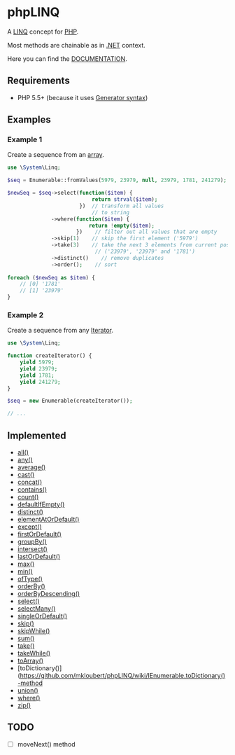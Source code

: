 # phpLINQ

A [LINQ](https://en.wikipedia.org/wiki/Language_Integrated_Query) concept for [PHP](https://en.wikipedia.org/wiki/PHP).

Most methods are chainable as in [.NET](https://en.wikipedia.org/wiki/.NET_Framework) context.

Here you can find the [DOCUMENTATION](https://github.com/mkloubert/phpLINQ/wiki).

## Requirements

* PHP 5.5+ (because it uses [Generator syntax](http://php.net/manual/en/language.generators.syntax.php))

## Examples

### Example 1

Create a sequence from an [array](http://php.net/manual/en/language.types.array.php).

```php
use \System\Linq;

$seq = Enumerable::fromValues(5979, 23979, null, 23979, 1781, 241279);

$newSeq = $seq->select(function($item) {
                           return strval($item);
                       })  // transform all values
                           // to string
              ->where(function($item) {
                          return !empty($item);
                      })    // filter out all values that are empty
              ->skip(1)    // skip the first element ('5979')
              ->take(3)    // take the next 3 elements from current position
                            // ('23979', '23979' and '1781')
              ->distinct()    // remove duplicates
              ->order();    // sort
                                    
foreach ($newSeq as $item) {
    // [0] '1781'
    // [1] '23979'
}
```

### Example 2

Create a sequence from any [Iterator](http://php.net/manual/en/class.iterator.php).

```php
use \System\Linq;

function createIterator() {
    yield 5979;
    yield 23979;
    yield 1781;
    yield 241279;
}

$seq = new Enumerable(createIterator());

// ...
```

## Implemented

* [all()](https://github.com/mkloubert/phpLINQ/wiki/IEnumerable.all()-method)
* [any()](https://github.com/mkloubert/phpLINQ/wiki/IEnumerable.any()-method)
* [average()](https://github.com/mkloubert/phpLINQ/wiki/IEnumerable.average()-method)
* [cast()](https://github.com/mkloubert/phpLINQ/wiki/IEnumerable.cast()-method)
* [concat()](https://github.com/mkloubert/phpLINQ/wiki/IEnumerable.concat()-method)
* [contains()](https://github.com/mkloubert/phpLINQ/wiki/IEnumerable.contains()-method)
* [count()](https://github.com/mkloubert/phpLINQ/wiki/IEnumerable.count()-method)
* [defaultIfEmpty()](https://github.com/mkloubert/phpLINQ/wiki/IEnumerable.defaultIfEmpty()-method)
* [distinct()](https://github.com/mkloubert/phpLINQ/wiki/IEnumerable.distinct()-method)
* [elementAtOrDefault()](https://github.com/mkloubert/phpLINQ/wiki/IEnumerable.elementAtOrDefault()-method)
* [except()](https://github.com/mkloubert/phpLINQ/wiki/IEnumerable.except()-method)
* [firstOrDefault()](https://github.com/mkloubert/phpLINQ/wiki/IEnumerable.firstOrDefault()-method)
* [groupBy()](https://github.com/mkloubert/phpLINQ/wiki/IEnumerable.groupBy()-method)
* [intersect()](https://github.com/mkloubert/phpLINQ/wiki/IEnumerable.intersect()-method)
* [lastOrDefault()](https://github.com/mkloubert/phpLINQ/wiki/IEnumerable.lastOrDefault()-method)
* [max()](https://github.com/mkloubert/phpLINQ/wiki/IEnumerable.max()-method)
* [min()](https://github.com/mkloubert/phpLINQ/wiki/IEnumerable.min()-method)
* [ofType()](https://github.com/mkloubert/phpLINQ/wiki/IEnumerable.ofType()-method)
* [orderBy()](https://github.com/mkloubert/phpLINQ/wiki/IEnumerable.orderBy()-method)
* [orderByDescending()](https://github.com/mkloubert/phpLINQ/wiki/IEnumerable.orderByDescending()-method)
* [select()](https://github.com/mkloubert/phpLINQ/wiki/IEnumerable.select()-method)
* [selectMany()](https://github.com/mkloubert/phpLINQ/wiki/IEnumerable.selectMany()-method)
* [singleOrDefault()](https://github.com/mkloubert/phpLINQ/wiki/IEnumerable.singleOrDefault()-method)
* [skip()](https://github.com/mkloubert/phpLINQ/wiki/IEnumerable.skip()-method)
* [skipWhile()](https://github.com/mkloubert/phpLINQ/wiki/IEnumerable.skipWhile()-method)
* [sum()](https://github.com/mkloubert/phpLINQ/wiki/IEnumerable.sum()-method)
* [take()](https://github.com/mkloubert/phpLINQ/wiki/IEnumerable.take()-method)
* [takeWhile()](https://github.com/mkloubert/phpLINQ/wiki/IEnumerable.takeWhile()-method)
* [toArray()](https://github.com/mkloubert/phpLINQ/wiki/IEnumerable.toArray()-method)
* [toDictionary()](https://github.com/mkloubert/phpLINQ/wiki/IEnumerable.toDictionary()-method
* [union()](https://github.com/mkloubert/phpLINQ/wiki/IEnumerable.union()-method)
* [where()](https://github.com/mkloubert/phpLINQ/wiki/IEnumerable.where()-method)
* [zip()](https://github.com/mkloubert/phpLINQ/wiki/IEnumerable.zip()-method)


## TODO

- [ ] moveNext() method

